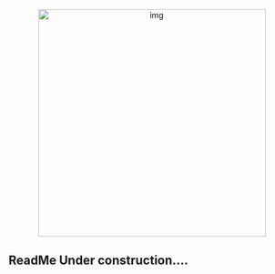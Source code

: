 <p align="center"><img src="public/images/shutdown.jpg" width="400" alt="img"></p>

## ReadMe Under construction....